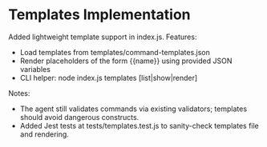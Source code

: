 # Templates Implementation

Added lightweight template support in index.js. Features:
- Load templates from templates/command-templates.json
- Render placeholders of the form {{name}} using provided JSON variables
- CLI helper: node index.js templates [list|show|render]

Notes:
- The agent still validates commands via existing validators; templates should avoid dangerous constructs.
- Added Jest tests at tests/templates.test.js to sanity-check templates file and rendering.

